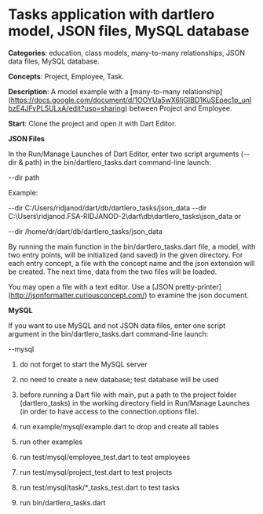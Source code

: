 
# Tasks application with dartlero model, JSON files, MySQL database

**Categories**: education, class models, many-to-many relationships,
JSON data files, MySQL database.

**Concepts**: Project, Employee, Task.

**Description**:
A model example with a [many-to-many relationship]
(https://docs.google.com/document/d/1OOYUa5wX6IjGIBD1KuSEpec1p_unIbzE4JFvPL5ULxA/edit?usp=sharing)
between Project and Employee.

**Start**:
Clone the project and open it with Dart Editor.

**JSON Files**

In the Run/Manage Launches of Dart Editor, enter two script arguments
(--dir & path) in the bin/dartlero_tasks.dart command-line launch:

--dir path

Example:

--dir C:/Users/ridjanod/dart/db/dartlero_tasks/json_data
--dir C:\Users\ridjanod.FSA-RIDJANOD-2\dart\db\dartlero_tasks\json_data
or

--dir /home/dr/dart/db/dartlero_tasks/json_data

By running the main function in the bin/dartlero_tasks.dart file, a model,
with two entry points, will be initialized (and saved) in the given directory.
For each entry concept, a file with the concept name and the json extension
will be created. The next time, data from the two files will be loaded.

You may open a file with a text editor. Use a
[JSON pretty-printer] (http://jsonformatter.curiousconcept.com/)
to examine the json document.

**MySQL**

If you want to use MySQL and not JSON data files,
enter one script argument in the bin/dartlero_tasks.dart command-line launch:

--mysql

1. do not forget to start the MySQL server
2. no need to create a new database; test database will be used
3. before running a Dart file with main, put a path to the project folder
   (dartlero_tasks) in the working directory field in Run/Manage Launches
   (in order to have access to the connection.options file).

4. run example/mysql/example.dart to drop and create all tables
5. run other examples

6. run test/mysql/employee_test.dart to test employees
7. run test/mysql/project_test.dart to test projects
8. run test/mysql/task/*_tasks_test.dart to test tasks

9. run bin/dartlero_tasks.dart







